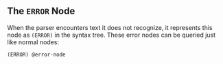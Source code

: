 ## The `ERROR` Node

When the parser encounters text it does not recognize, it represents this node
as `(ERROR)` in the syntax tree. These error nodes can be queried just like
normal nodes:

```query
(ERROR) @error-node
```
